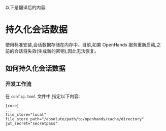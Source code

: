 以下是翻译后的内容:

# 持久化会话数据

使用标准安装,会话数据存储在内存中。目前,如果 OpenHands 服务重新启动,之前的会话将失效(生成新的密钥),因此无法恢复。

## 如何持久化会话数据

### 开发工作流
在 `config.toml` 文件中,指定以下内容:
```
[core]
...
file_store="local"
file_store_path="/absolute/path/to/openhands/cache/directory"
jwt_secret="secretpass"
```
